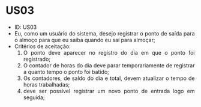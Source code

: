 # US03

<ul>
<li> ID: US03</li>
<li align="justify"> Eu, como um usuário do sistema, desejo registrar o ponto de saída para o almoço para que eu saiba quando eu saí para almoçar;</li>
<li align="justify"> Critérios de aceitação:
    <ol>
    <li> O ponto deve aparecer no registro do dia em que o ponto foi registrado;</li>
    <li> O contador de horas do dia deve parar temporariamente de registrar a quanto tempo o ponto foi batido;</li>
    <li> Os contadores, de saldo do dia e total, devem atualizar o tempo de horas trabalhadas;</li>
    <li> deve ser possível registrar um novo ponto de entrada logo em seguida;</li>
    </ol>
</ul>